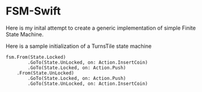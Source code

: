 # FSM-Swift

Here is my inital attempt to create a generic implementation of simple Finite State Machine.

Here is a sample initialization of a TurnsTile state machine

    fsm.From(State.Locked)
            .GoTo(State.UnLocked, on: Action.InsertCoin)
            .GoTo(State.Locked, on: Action.Push)
        .From(State.UnLocked)
            .GoTo(State.Locked, on: Action.Push)
            .GoTo(State.UnLocked, on: Action.InsertCoin)
